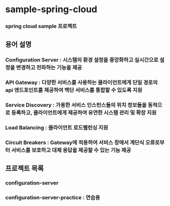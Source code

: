 # sample-spring-cloud
### spring cloud sample 프로젝트

## 용어 설명
### Configuration Server : 시스템의 환경 설정을 중앙화하고 실시간으로 설정을 변경하고 전파하는 기능을 제공
### API Gateway : 다양한 서비스를 사용하는 클라이언트에게 단일 경로의 api 엔드포인트를 제공하여 백단 서비스를 통합할 수 있도록 지원
### Service Discovery : 가용한 서비스 인스턴스들의 위치 정보들을 동적으로 등록하고, 클라이언트에게 제공하여 유연한 시스템 관리 및 확장 지원
### Load Balancing : 클라이언트 로드밸런싱 지원
### Circuit Breakers : Gateway에 적용하여 서비스 창에서 계단식 오류로부터 서비스를 보호하고 대체 응답을 제공할 수 있는 기능 제공

## 프로젝트 목록
### configuration-server
### configuration-server-practice : 연습용